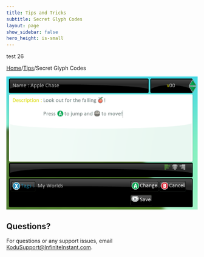 ```yaml
---
title: Tips and Tricks
subtitle: Secret Glyph Codes
layout: page
show_sidebar: false
hero_height: is-small
---
```


test 26

[Home](..)/[Tips](.)/Secret Glyph Codes


![SecretGlyph Codes](glyphs.png)




## Questions?
For questions or any support issues, email <KoduSupport@InfiniteInstant.com>.
 

 

   

